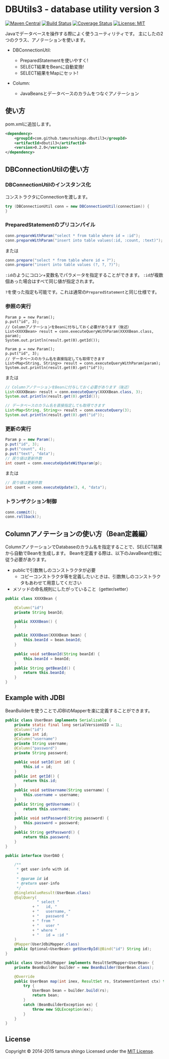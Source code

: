 DBUtils3  - database utility version 3
======================================

[![Maven Central](https://maven-badges.herokuapp.com/maven-central/com.github.tamurashingo.dbutil3/dbutil3/badge.svg)](https://maven-badges.herokuapp.com/maven-central/com.github.tamurashingo.dbutil3/dbutil3)
[![Build Status](https://travis-ci.org/tamurashingo/dbutils3.svg?branch=master)](https://travis-ci.org/tamurashingo/dbutils3)
[![Coverage Status](https://coveralls.io/repos/tamurashingo/dbutils3/badge.svg?branch=master&service=github)](https://coveralls.io/github/tamurashingo/dbutils3?branch=master)
[![License: MIT](http://img.shields.io/badge/license-MIT-blue.svg)](LICENSE)

Javaでデータベースを操作する際によく使うユーティリティです。
主にしたの2つのクラス、アノテーションを使います。

- DBConnectionUtil:
  - PreparedStatementを使いやすく!
  - SELECT結果をBeanに自動変換!
  - SELECT結果をMapにセット!

- Column:
  - JavaBeansとデータベースのカラムをつなぐアノテーション


使い方
------
pom.xmlに追加します。

```xml
<dependency>
    <groupId>com.github.tamurashingo.dbutil3</groupId>
    <artifactId>dbutil3</artifactId>
    <version>0.2.0</version>
</dependency>
```


DBConnectionUtilの使い方
----------------------
### DBConnectionUtilのインスタンス化 ###
コンストラクタにConnectionを渡します。
 
```java
try (DBConnectionUtil conn = new DBConnectionUtil(connection)) {
}
```
 
### PreparedStatementのプリコンパイル ###
 
```java
conn.prepareWithParam("select * from table where id = :id");
conn.prepareWithParam("insert into table values(:id, :count, :text)");
```

または

```java
conn.prepare("select * from table where id = ?");
conn.prepare("insert into table values (?, ?, ?)");
```

`:id`のようにコロン+変数名でパラメータを指定することができます。
`:id`が複数個あった場合はすべて同じ値が指定されます。

`?`を使った指定も可能です。これは通常の`PreparedStatement`と同じ仕様です。


### 参照の実行 ###

```
Param p = new Param();
p.put("id", 3);
// ColumnアノテーションをBeanに付与しておく必要があります（後述） 
List<XXXXBean> result = conn.executeQueryWithParam(XXXXBean.class, param);
System.out.println(result.get(0).getId());

Param p = new Param();
p.put("id", 3);
// データベースのカラム名を直接指定しても取得できます
List<Map<String, String>> result = conn.executeQueryWithParam(param);
System.out.println(result.get(0).get("id"));
```

または

```java
// ColumnアノテーションをBeanに付与しておく必要があります（後述） 
List<XXXXBean> result = conn.executeQuery(XXXXBean.class, 3);
System.out.println(result.get(0).getId());

// データベースのカラム名を直接指定しても取得できます
List<Map<String, String>> result = conn.executeQuery(3);
System.out.println(result.get(0).get("id"));
```


### 更新の実行 ###

```java
Param p = new Param();
p.put("id", 3);
p.put("count", 4);
p.put("text", "data");
// 戻り値は更新件数
int count = conn.executeUpdateWithparam(p);
```

または

```java
// 戻り値は更新件数
int count = conn.executeUpdate(3, 4, "data");
```


### トランザクション制御 ###

```java
conn.commit();
conn.rollback();
```


Columnアノテーションの使い方（Bean定義編）
--------------------------------
ColumnアノテーションでDatabaseのカラム名を指定することで、SELECT結果から自動でBeanを生成します。
Beanを定義する際は、以下のJavaBean仕様に従う必要があります。

- publicで引数無しのコンストラクタが必要
  - コピーコンストラクタ等を定義したいときは、引数無しのコンストラクタもあわせて用意してください
- メソッドの命名規則にしたがっていること（getter/setter）

```java
public class XXXXBean {

    @Column("id")
    private String beanId;

    public XXXXBean() {
    }

    public XXXXBean(XXXXBean bean) {
        this.beanId = bean.beanId;
    }
    
    public void setBeanId(String beanId) {
        this.beanId = beanId;
    }
    public String getBeanId() {
        return this.beanId;
    }
}
```


Example with JDBI
-----------------
BeanBuilderを使うことでJDBIのMapperを楽に定義することができます。

```java
public class UserBean implements Serializable {
    private static final long serialVersionUID = 1L;
    @Column("id")
    private int id;
    @Column("username")
    private String username;
    @Column("password")
    private String password;

    public void setId(int id) {
        this.id = id;
    }
    public int getId() {
        return this.id;
    }
    public void setUsername(String username) {
        this.username = username;
    }
    public String getUsername() {
        return this.username;
    }
    public void setPassword(String password) {
        this.password = password;
    }
    public String getPassword() {
        return this.password;
    }
}

public interface UserDAO {

    /**
     * get user-info with id.
     *
     * @param id id
     * @return user-info
     */
    @SingleValueResult(UserBean.class)
    @SqlQuery(
              " select "
            + "   id, "
            + "   username, "
            + "   password "
            + " from "
            + "   user "
            + " where "
            + "   id = :id "
    )
    @Mapper(UserJdbiMapper.class)
    public Optional<UserBean> getUserById(@Bind("id") String id);
}

public class UserJdbiMapper implements ResultSetMapper<UserBean> {
    private BeanBuilder builder = new BeanBuilder(UserBean.class);

    @Override
    public UserBean map(int inex, ResultSet rs, StatementContext ctx) throws SQLExcetion {
        try {
            UserBean bean = builder.build(rs);
            return bean;
        }
        catch (BeanBuilderException ex) {
            throw new SQLException(ex);
        }
    }
}

```


License
-------
Copyright &copy; 2014-2015 tamura shingo
Licensed under the [MIT License][MIT].

[MIT]: http://www.opensource.org/licenses/mit-license.php
